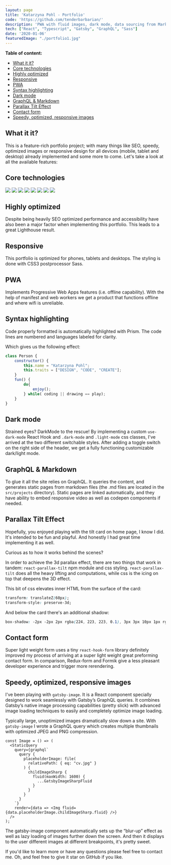 ```yaml
---
layout: page
title: 'Katarzyna Pohl - Portfolio'
code: 'https://github.com/tenderbarbarian/'
description: 'PWA with fluid images, dark mode, data sourcing from Markdown and through GraphQL'
tech: ["React", "Typescript", "Gatsby", "GraphQL", "Sass"]
date: '2020-01-06'
featuredImage: "./portfolio1.jpg"
---
```

<!-- # iframe: 'https://www.youtube.com/embed/dQw4w9WgXcQ' -->
__Table of content:__
<!-- TOC -->

- [What it it?](#what-it-it)
- [Core technologies](#core-technologies)
- [Highly optimized](#highly-optimized)
- [Responsive](#responsive)
- [PWA](#pwa)
- [Syntax highlighting](#syntax-highlighting)
- [Dark mode](#dark-mode)
- [GraphQL & Markdown](#graphql--markdown)
- [Parallax Tilt Effect](#parallax-tilt-effect)
- [Contact form](#contact-form)
- [Speedy, optimized, responsive images](#speedy-optimized-responsive-images)

<!-- /TOC -->
<!-- ![portfolioCard](./kpohl.jpg) -->

## What it it?

This is a feature-rich portfolio project; with many things like SEO, speedy, optimized images or responsive design for all devices (mobile, tablet and desktop) already implemented and some more to come. Let's take a look at all the available features:

## Core technologies
<p>
    <img src="https://img.shields.io/badge/library-React-blue?style=flat&logo=react" />
    <img src="https://img.shields.io/badge/framework-Gatsby-purple?style=flat&logo=gatsby" />
    <img src="https://img.shields.io/badge/styling-Sass-pink?style=flat&logo=Sass" />
    <img src="https://img.shields.io/badge/backend-GraphQL-navy?style=flat" />
    <img src="https://img.shields.io/badge/module--bundler-Webpack-lightblue?style=flat&logo=webpack" />
    <img src="https://img.shields.io/badge/package--manager-Npm-darkred?style=flat&logo=npm" />
    <img src="https://img.shields.io/badge/deployment-Netlify-aqua?style=flat&logo=Netlify" />
    <img src="https://img.shields.io/badge/versioning-Git-red?style=flat&logo=Git" />
</p>

## Highly optimized

Despite being heavily SEO optimized performance and accessibility have also been a major factor when implementing this portfolio. This leads to a great Lighthouse result.

## Responsive

This portfolio is optimized for phones, tablets and desktops. The styling is done with CSS3 postprocessor Sass.

## PWA

Implements Progressive Web Apps features (i.e. offline capability). With the help of manifest and web workers we get a product that functions offline and where wifi is unreliable. 

## Syntax highlighting
Code properly formatted is automatically highlighted with Prism. The code lines are numbered and languages labeled for clarity.

Which gives us the following effect: 

~~~javascript
class Person {
    constructor() {
        this.name = "Katarzyna Pohl";
        this.traits = ["DESIGN", "CODE", "CREATE"];
    }
    fun() {
        do{
            enjoy();
        } while( coding || drawing == play);
    }
}
~~~


## Dark mode

Strained eyes? DarkMode to the rescue! By implementing a custom `use-dark-mode` React Hook and `.dark-mode` and `.light-mode` css classes, I've arrived at the two different switchable styles. After adding a toggle switch on the right side of the header, we get a fully functioning customizable dark/light mode. 

## GraphQL & Markdown
To glue it all the site relies on GraphQL. It queries the content, and generates static pages  from markdown files (the .md files are located in the `src/projects` directory). Static pages are linked automatically, and they have ability to embed responsive video as well as codepen components if needed. 

## Parallax Tilt Effect
Hopefully, you enjoyed playing with the tilt card on home page, I know I did. It's intended to be fun and playful. And honestly I had great time implementing it as well.

Curious as to how it works behind the scenes? 

In order to achieve the 3d parallax effect, there are two things that work in tandem: `react-parallax-tilt`  npm module and css styling. `react-parallax-tilt` does all the heavy lifting and computations, while css is the icing on top that deepens the 3D effect.

This bit of css elevates inner HTML from the surface of the card: 

```css
transform: translateZ(60px);
transform-style: preserve-3d;
```
And below the card there's an additional shadow: 
```css
box-shadow: -2px -2px 2px rgba(224, 223, 223, 0.1), 3px 3px 10px 1px rgba(36, 36, 36, 0.2);
```

## Contact form

Super light weight form uses a tiny `react-hook-form` library definitely improved my process of arriving at a super light weight great preforming contact form. In comparison, Redux-form and Formik give a less pleasant developer experience and trigger more rerendering.

## Speedy, optimized, responsive images

I've been playing with `gatsby-image`. It is a React component specially designed to work seamlessly with Gatsby’s GraphQL queries. It combines Gatsby’s native image processing capabilities (pretty slick) with advanced image loading techniques to easily and completely optimize image loading. 

Typically large, unoptimized images dramatically slow down a site. With `gatsby-image` I wrote a GraphQL query which creates multiple thumbnails with optimized JPEG and PNG compression. 

```JSX
const Image = () => (
  <StaticQuery
    query={graphql`
      query {
        placeholderImage: file(
          relativePath: { eq: "cv.jpg" }
        ) {
          childImageSharp {
            fluid(maxWidth: 1600) {
              ...GatsbyImageSharpFluid
            }
          }
        }
      }
    `}
    render={data => <Img fluid={data.placeholderImage.childImageSharp.fluid} />}
  />
);
```

The gatsby-image component automatically sets up the “blur-up” effect as well as lazy loading of images further down the screen. And then it displays to the user different images at different breakpoints, it's pretty sweet.

If you'd like to learn more or have any questions please feel free to contact me.
Oh, and feel free to give it star on GitHub if you like.